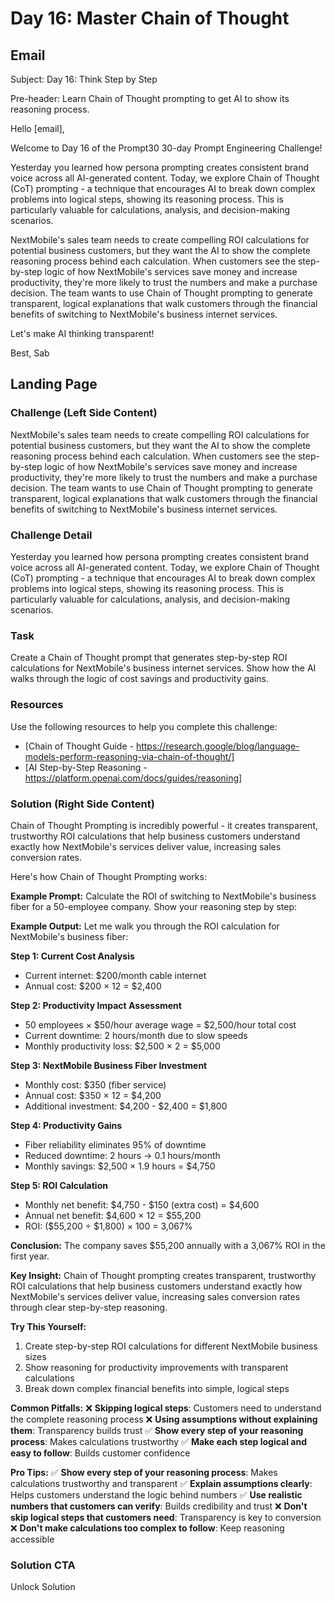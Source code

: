 # Day 16: Master Chain of Thought

## Email
Subject: Day 16: Think Step by Step

Pre-header: Learn Chain of Thought prompting to get AI to show its reasoning process.

Hello [email],

Welcome to Day 16 of the Prompt30 30-day Prompt Engineering Challenge!

Yesterday you learned how persona prompting creates consistent brand voice across all AI-generated content. Today, we explore Chain of Thought (CoT) prompting - a technique that encourages AI to break down complex problems into logical steps, showing its reasoning process. This is particularly valuable for calculations, analysis, and decision-making scenarios.

NextMobile's sales team needs to create compelling ROI calculations for potential business customers, but they want the AI to show the complete reasoning process behind each calculation. When customers see the step-by-step logic of how NextMobile's services save money and increase productivity, they're more likely to trust the numbers and make a purchase decision. The team wants to use Chain of Thought prompting to generate transparent, logical explanations that walk customers through the financial benefits of switching to NextMobile's business internet services.

Let's make AI thinking transparent!

Best, Sab

## Landing Page

### Challenge (Left Side Content)
NextMobile's sales team needs to create compelling ROI calculations for potential business customers, but they want the AI to show the complete reasoning process behind each calculation. When customers see the step-by-step logic of how NextMobile's services save money and increase productivity, they're more likely to trust the numbers and make a purchase decision. The team wants to use Chain of Thought prompting to generate transparent, logical explanations that walk customers through the financial benefits of switching to NextMobile's business internet services.

### Challenge Detail
Yesterday you learned how persona prompting creates consistent brand voice across all AI-generated content. Today, we explore Chain of Thought (CoT) prompting - a technique that encourages AI to break down complex problems into logical steps, showing its reasoning process. This is particularly valuable for calculations, analysis, and decision-making scenarios.

### Task
Create a Chain of Thought prompt that generates step-by-step ROI calculations for NextMobile's business internet services. Show how the AI walks through the logic of cost savings and productivity gains.

### Resources
Use the following resources to help you complete this challenge:
- [Chain of Thought Guide - https://research.google/blog/language-models-perform-reasoning-via-chain-of-thought/]
- [AI Step-by-Step Reasoning - https://platform.openai.com/docs/guides/reasoning]

### Solution (Right Side Content)
Chain of Thought Prompting is incredibly powerful - it creates transparent, trustworthy ROI calculations that help business customers understand exactly how NextMobile's services deliver value, increasing sales conversion rates.

Here's how Chain of Thought Prompting works:

**Example Prompt:**
Calculate the ROI of switching to NextMobile's business fiber for a 50-employee company. Show your reasoning step by step:

**Example Output:**
Let me walk you through the ROI calculation for NextMobile's business fiber:

**Step 1: Current Cost Analysis**
- Current internet: $200/month cable internet
- Annual cost: $200 × 12 = $2,400

**Step 2: Productivity Impact Assessment**
- 50 employees × $50/hour average wage = $2,500/hour total cost
- Current downtime: 2 hours/month due to slow speeds
- Monthly productivity loss: $2,500 × 2 = $5,000

**Step 3: NextMobile Business Fiber Investment**
- Monthly cost: $350 (fiber service)
- Annual cost: $350 × 12 = $4,200
- Additional investment: $4,200 - $2,400 = $1,800

**Step 4: Productivity Gains**
- Fiber reliability eliminates 95% of downtime
- Reduced downtime: 2 hours → 0.1 hours/month
- Monthly savings: $2,500 × 1.9 hours = $4,750

**Step 5: ROI Calculation**
- Monthly net benefit: $4,750 - $150 (extra cost) = $4,600
- Annual net benefit: $4,600 × 12 = $55,200
- ROI: ($55,200 ÷ $1,800) × 100 = 3,067%

**Conclusion:** The company saves $55,200 annually with a 3,067% ROI in the first year.

**Key Insight:**
Chain of Thought prompting creates transparent, trustworthy ROI calculations that help business customers understand exactly how NextMobile's services deliver value, increasing sales conversion rates through clear step-by-step reasoning.

**Try This Yourself:**
1. Create step-by-step ROI calculations for different NextMobile business sizes
2. Show reasoning for productivity improvements with transparent calculations
3. Break down complex financial benefits into simple, logical steps

**Common Pitfalls:**
❌ **Skipping logical steps**: Customers need to understand the complete reasoning process
❌ **Using assumptions without explaining them**: Transparency builds trust
✅ **Show every step of your reasoning process**: Makes calculations trustworthy
✅ **Make each step logical and easy to follow**: Builds customer confidence

**Pro Tips:**
✅ **Show every step of your reasoning process**: Makes calculations trustworthy and transparent
✅ **Explain assumptions clearly**: Helps customers understand the logic behind numbers
✅ **Use realistic numbers that customers can verify**: Builds credibility and trust
❌ **Don't skip logical steps that customers need**: Transparency is key to conversion
❌ **Don't make calculations too complex to follow**: Keep reasoning accessible

### Solution CTA
Unlock Solution 